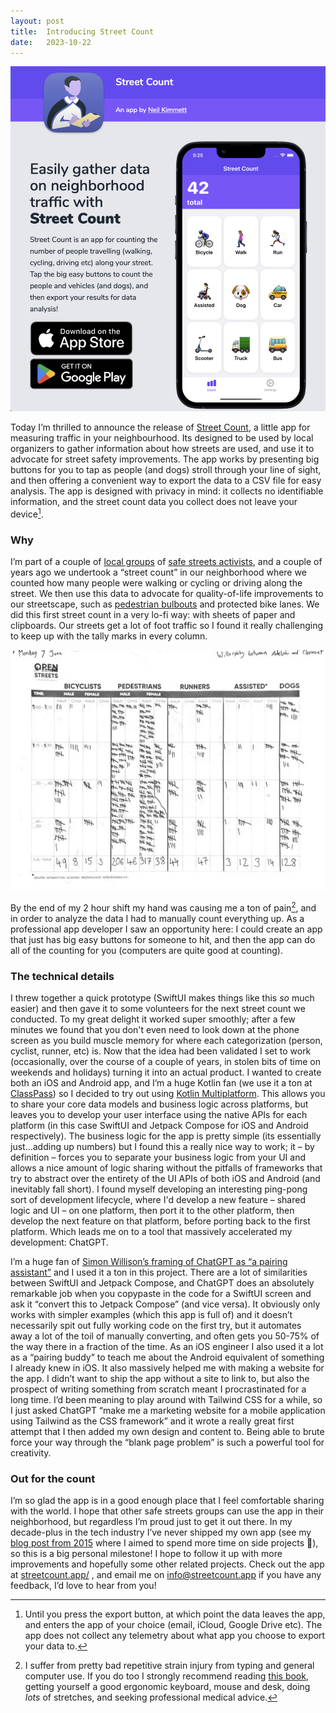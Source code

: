 ```yaml
---
layout: post
title:  Introducing Street Count
date:   2023-10-22
---
```


![A screenshot of the promotional website for Street Count](/assets/street-count-site.png)

Today I’m thrilled to announce the release of [Street Count](http://streetcount.app/), a little app for measuring traffic in your neighbourhood. Its designed to be used by local organizers to gather information about how streets are used, and use it to advocate for street safety improvements. The app works by presenting big buttons for you to tap as people (and dogs) stroll through your line of sight, and then offering a convenient way to export the data to a CSV file for easy analysis. The app is designed with privacy in mind: it collects no identifiable information, and the street count data you collect does not leave your device[^export].


### Why


I’m part of a couple of [local groups](http://fortgreeneopenstreets.org/) of [safe streets activists](https://www.clintonhillsafestreets.com), and a couple of years ago we undertook a “street count” in our neighborhood where we counted how many people were walking or cycling or driving along the street. We then use this data to advocate for quality-of-life improvements to our streetscape, such as [pedestrian bulbouts](https://www.nycstreetdesign.info/geometry/curb-extension) and protected bike lanes. We did this first street count in a very lo-fi way: with sheets of paper and clipboards. Our streets get a lot of foot traffic so I found it really challenging to keep up with the tally marks in every column. 

![A photo of the sheet we used to count traffic](/assets/clipboard.jpg)

By the end of my 2 hour shift my hand was causing me a ton of pain[^rsi], and in order to analyze the data I had to manually count everything up. As a professional app developer I saw an opportunity here: I could create an app that just has big easy buttons for someone to hit, and then the app can do all of the counting for you (computers are quite good at counting).

### The technical details


I threw together a quick prototype (SwiftUI makes things like this *so* much easier) and then gave it to some volunteers for the next street count we conducted. To my great delight it worked super smoothly; after a few minutes we found that you don't even need to look down at the phone screen as you build muscle memory for where each categorization (person, cyclist, runner, etc) is. Now that the idea had been validated I set to work (occasionally, over the course of a couple of years, in stolen bits of time on weekends and holidays) turning it into an actual product. I wanted to create both an iOS and Android app, and I’m a huge Kotlin fan (we use it a ton at [ClassPass](https://classpass.com)) so I decided to try out using [Kotlin Multiplatform](https://kotlinlang.org/docs/multiplatform.html). This allows you to share your core data models and business logic across platforms, but leaves you to develop your user interface using the native APIs for each platform (in this case SwiftUI and Jetpack Compose for iOS and Android respectively). The business logic for the app is pretty simple (its essentially just...adding up numbers) but I found this a really nice way to work; it – by definition – forces you to separate your business logic from your UI and allows a nice amount of logic sharing without the pitfalls of frameworks that try to abstract over the entirety of the UI APIs of both iOS and Android (and inevitably fall short). I found myself developing an interesting ping-pong sort of development lifecycle, where I'd develop a new feature – shared logic and UI – on one platform, then port it to the other platform, then develop the next feature on that platform, before porting back to the first platform. Which leads me on to a tool that massively accelerated my development: ChatGPT.

I’m a huge fan of [Simon Willison’s framing of ChatGPT as “a pairing assistant”](https://simonwillison.net/2023/Mar/27/ai-enhanced-development/) and I used it a ton in this project. There are a lot of similarities between SwiftUI and Jetpack Compose, and ChatGPT does an absolutely remarkable job when you copypaste in the code for a SwiftUI screen and ask it “convert this to Jetpack Compose” (and vice versa). It obviously only works with simpler examples (which this app is full of) and it doesn’t necessarily spit out fully working code on the first try, but it automates away a lot of the toil of manually converting, and often gets you 50-75% of the way there in a fraction of the time. As an iOS engineer I also used it a lot as a “pairing buddy” to teach me about the Android equivalent of something I already knew in iOS. It also massively helped me with making a website for the app. I didn’t want to ship the app without a site to link to, but also the prospect of writing something from scratch meant I procrastinated for a long time. I’d been meaning to play around with Tailwind CSS for a while, so I just asked ChatGPT “make me a marketing website for a mobile application using Tailwind as the CSS framework” and it wrote a really great first attempt that I then added my own design and content to. Being able to brute force your way through the “blank page problem” is such a powerful tool for creativity.

### Out for the count


I’m so glad the app is in a good enough place that I feel comfortable sharing with the world. I hope that other safe streets groups can use the app in their neighborhood, but regardless I’m proud just to get it out there. In my decade-plus in the tech industry I’ve never shipped my own app (see my [blog post from 2015](/2015/02/11/working-on-side-projects.html) where I aimed to spend more time on side projects 😬), so this is a big personal milestone! I hope to follow it up with more improvements and hopefully some other related projects. Check out the app at [streetcount.app/](http://streetcount.app/) , and email me on [info@streetcount.app](mailto://info@streetcount.app) if you have any feedback, I’d love to hear from you!

[^export]: Until you press the export button, at which point the data leaves the app, and enters the app of your choice (email, iCloud, Google Drive etc). The app does not collect any telemetry about what app you choose to export your data to.

[^rsi]: I suffer from pretty bad repetitive strain injury from typing and general computer use. If you do too I strongly recommend reading [this book](https://www.amazon.com/gp/product/0471388432/ref=ppx_yo_dt_b_search_asin_title?ie=UTF8&psc=1), getting yourself a good ergonomic keyboard, mouse and desk, doing _lots_ of stretches, and seeking professional medical advice.
